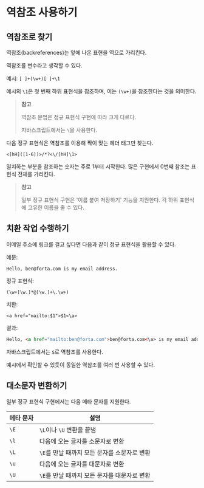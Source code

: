 # 역참조 사용하기

## 역참조로 찾기

역참조(backreferences)는 앞에 나온 표현을 역으로 가리킨다.

역참조를 변수라고 생각할 수 있다.

예시: `[ ]+(\w+)[ ]+\1`

예시의 `\1`은 첫 번째 하위 표현식을 참조하며, 이는 `(\w+)`을 참조한다는 것을 의미한다.

> **참고**
>
> 역참조 문법은 정규 표현식 구현에 따라 크게 다르다.
>
> 자바스크립트에서는 `\`을 사용한다.

다음 정규 표현식은 역참조를 이용해 짝이 맞는 헤더 태그만 찾는다.

```
<[hH]([1-6])>/*?<\/[hH]\1>
```

일치하는 부분을 참조하는 숫자는 주로 1부터 시작한다. 많은 구현에서 0번째 참조는 표현식 전체를 가리킨다.

> **참고**
>
> 일부 정규 표현식 구현은 '이름 붙여 저장하기' 기능을 지원한다. 각 하위 표현식에 고유한 이름을 줄 수 있다.

## 치환 작업 수행하기

이메일 주소에 링크를 걸고 싶다면 다음과 같이 정규 표현식을 활용할 수 있다.

예문:

```
Hello, ben@forta.com is my email address.
```

정규 표현식:

```
(\w+[\w.]*@[\w.]+\.\w+)
```

치환:

```
<a href="mailto:$1">$1<\a>
```

결과:

```html
Hello, <a href="mailto:ben@forta.com">ben@forta.com<\a> is my email address.
```

자바스크립트에서는 `$`로 역참조를 사용한다.

예시에서 확인할 수 있듯이 동일한 역참조를 여러 번 사용할 수 있다.

## 대소문자 변환하기

일부 정규 표현식 구현에서는 다음 메타 문자를 지원한다.

| 메타 문자 | 설명                                         |
| --------- | -------------------------------------------- |
| `\E`      | `\L`이나 `\U` 변환을 끝냄                    |
| `\l`      | 다음에 오는 글자를 소문자로 변환             |
| `\L`      | `\E`를 만날 때까지 모든 문자를 소문자로 변환 |
| `\u`      | 다음에 오는 글자를 대문자로 변환             |
| `\U`      | `\E`를 만날 때까지 모든 문자를 대문자로 변환 |
